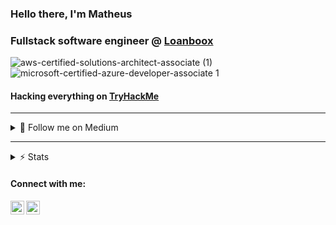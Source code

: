 ### Hello there, I'm Matheus

### Fullstack software engineer @ [Loanboox](https://loanboox.com/)

![aws-certified-solutions-architect-associate (1)](https://user-images.githubusercontent.com/23299999/203335882-40e4c8d4-bd28-4a74-b38b-44f32ad0e3e8.png)
![microsoft-certified-azure-developer-associate 1](https://user-images.githubusercontent.com/23299999/203335896-c8feb0cd-82f2-4560-9b29-17c3839a0e13.png)


#### Hacking everything on [TryHackMe](https://tryhackme.com/p/mjes)
<!-- <br/>
[<img align="left" alt="TryHackMe" src="./assets/thm.png" />][thm]
<br/> -->

---

<details>
<summary>📖 Follow me on Medium</summary>
<br/>

<!-- BLOG-POST-LIST:START -->
- [Integrating NextAuth and Azure AD B2C](https://mathantunes.medium.com/integrating-nextauth-and-azure-ad-b2c-4aad907a08cf?source=rss-a884985f8eb1------2)
- [AWS Lambda Authorizer — Validating custom JWT tokens](https://mathantunes.medium.com/aws-lambda-authorizer-validating-custom-jwt-tokens-602fc14df1f0?source=rss-a884985f8eb1------2)
- [Golang game development, a DDD oriented approach](https://mathantunes.medium.com/golang-game-development-a-ddd-oriented-approach-9e25818a0d3d?source=rss-a884985f8eb1------2)
- [TryHackMe — Tony The Tiger Walkthrough](https://mathantunes.medium.com/tryhackme-tony-the-tiger-walkthrough-3255ef921ea9?source=rss-a884985f8eb1------2)
<!-- BLOG-POST-LIST:END -->
</details>

---

<details>
<summary>⚡ Stats</summary>
<br/>

![Matheus's github stats](https://github-readme-stats.vercel.app/api?username=mathantunes&count_private=true&show_icons=true&theme=tokyonight)
<br>
</details>

#### Connect with me:

[<img align="left" alt="mathantunes | LinkedIn" width="22px" src="https://cdn.jsdelivr.net/npm/simple-icons@v3/icons/linkedin.svg" />][linkedin]
[<img align="left" alt="mathantunes | Medium" width="22px" src="https://cdn.jsdelivr.net/npm/simple-icons@3.0.1/icons/medium.svg" />][medium]


[linkedin]: https://www.linkedin.com/in/matheus-antunes-de-jesus-b81860112/
[thm]: https://tryhackme.com/p/mjes
[medium]: https://mathantunes.medium.com/
